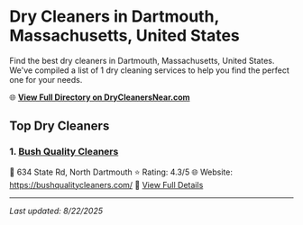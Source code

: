 # Dry Cleaners in Dartmouth, Massachusetts, United States

Find the best dry cleaners in Dartmouth, Massachusetts, United States. We've compiled a list of 1 dry cleaning services to help you find the perfect one for your needs.

🌐 **[View Full Directory on DryCleanersNear.com](https://drycleanersnear.com/city/US/Massachusetts/Dartmouth)**

## Top Dry Cleaners

### 1. [Bush Quality Cleaners](https://drycleanersnear.com/dryCleaner/688193eba2f5b6ba0749a1f6/bush-quality-cleaners)
📍 634 State Rd, North Dartmouth
⭐ Rating: 4.3/5
🌐 Website: https://bushqualitycleaners.com/
🔗 [View Full Details](https://drycleanersnear.com/dryCleaner/688193eba2f5b6ba0749a1f6/bush-quality-cleaners)


---

*Last updated: 8/22/2025*
